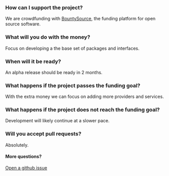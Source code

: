 ### How can I support the project?

We are crowdfunding with [BountySource](https://www.bountysource.com/fundraisers/411-gcloud), the funding platform for open source software.

### What will you do with the money?

Focus on developing a the base set of packages and interfaces.

### When will it be ready?

An alpha release should be ready in 2 months.

### What happens if the project passes the funding goal?

With the extra money we can focus on adding more providers and services.

### What happens if the project does not reach the funding goal?

Development will likely continue at a slower pace.


### Will you accept pull requests?

Absolutely.

#### More questions?
[Open a github issue](https://github.com/gcloud/gcloud.github.io)

